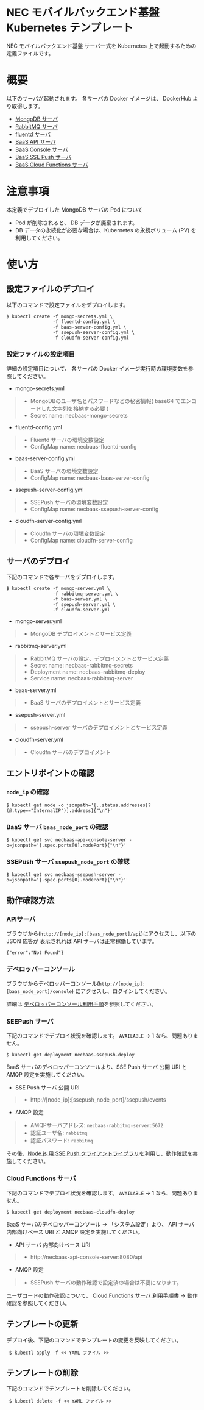 # NEC モバイルバックエンド基盤 Kubernetes テンプレート

NEC モバイルバックエンド基盤 サーバ一式を Kubernetes 上で起動するための定義ファイルです。

# 概要

以下のサーバが起動されます。 各サーバの Docker イメージは、 DockerHub より取得します。

* [MongoDB サーバ](https://hub.docker.com/_/mongo/)
* [RabbitMQ サーバ](https://hub.docker.com/_/rabbitmq/)
* [fluentd サーバ](https://hub.docker.com/r/necbaas/baas-fluentd/)
* [BaaS API サーバ](https://hub.docker.com/r/necbaas/api-console-server/)
* [BaaS Console サーバ](https://hub.docker.com/r/necbaas/api-console-server/)
* [BaaS SSE Push サーバ](https://hub.docker.com/r/necbaas/ssepush-server/)
* [BaaS Cloud Functions サーバ](https://hub.docker.com/r/necbaas/cloudfn-server/)

# 注意事項

本定義でデプロイした MongoDB サーバの Pod について

- Pod が削除されると、 DB データが廃棄されます。
- DB データの永続化が必要な場合は、Kubernetes の永続ボリューム (PV) を利用してください。

# 使い方

## 設定ファイルのデプロイ

以下のコマンドで設定ファイルをデプロイします。

    $ kubectl create -f mongo-secrets.yml \
                     -f fluentd-config.yml \
                     -f baas-server-config.yml \
                     -f ssepush-server-config.yml \
                     -f cloudfn-server-config.yml

### 設定ファイルの設定項目

詳細の設定項目について、 各サーバの Docker イメージ実行時の環境変数を参照してください。

- mongo-secrets.yml

> - MongoDBのユーザ名とパスワードなどの秘密情報( base64 でエンコードした文字列を格納する必要 )
> - Secret name: necbaas-mongo-secrets

- fluentd-config.yml

> - Fluentd サーバの環境変数設定
> - ConfigMap name: necbaas-fluentd-config

- baas-server-config.yml

> - BaaS サーバの環境変数設定
> - ConfigMap name: necbaas-baas-server-config

- ssepush-server-config.yml

> - SSEPush サーバの環境変数設定
> - ConfigMap name: necbaas-ssepush-server-config

- cloudfn-server-config.yml

> - Cloudfn サーバの環境変数設定
> - ConfigMap name: cloudfn-server-config

## サーバのデプロイ

下記のコマンドで各サーバをデプロイします。

    $ kubectl create -f mongo-server.yml \
                     -f rabbitmq-server.yml \
                     -f baas-server.yml \
                     -f ssepush-server.yml \
                     -f cloudfn-server.yml

- mongo-server.yml

> - MongoDB デプロイメントとサービス定義

- rabbitmq-server.yml

> - RabbitMQ サーバの設定、デプロイメントとサービス定義
> - Secret name: necbaas-rabbitmq-secrets
> - Deployment name: necbaas-rabbitmq-deploy
> - Service name: necbaas-rabbitmq-server

- baas-server.yml

> - BaaS サーバのデプロイメントとサービス定義

- ssepush-server.yml

> - ssepush-server サーバのデプロイメントとサービス定義

- cloudfn-server.yml

> - Cloudfn サーバのデプロイメント

## エントリポイントの確認

### `node_ip` の確認

    $ kubectl get node -o jsonpath='{..status.addresses[?(@.type=="InternalIP")].address}{"\n"}'

### BaaS サーバ `baas_node_port` の確認

    $ kubectl get svc necbaas-api-console-server -o=jsonpath='{.spec.ports[0].nodePort}{"\n"}'

### SSEPush サーバ `ssepush_node_port` の確認

    $ kubectl get svc necbaas-ssepush-server -o=jsonpath='{.spec.ports[0].nodePort}{"\n"}'
    
## 動作確認方法

### APIサーバ

ブラウザから(`http://[node_ip]:[baas_node_port]/api`)にアクセスし、以下の JSON 応答が 表示されれば 
API サーバは正常稼働しています。

    {"error":"Not Found"}

### デベロッパーコンソール

ブラウザからデベロッパーコンソール(`http://[node_ip]:[baas_node_port]/console`) にアクセスし、ログインしてください。

詳細は [デベロッパーコンソール利用手順](https://nec-baas.github.io/baas-manual/latest/server/ja/server/usage/devconsole.html)を参照してください。

### SEEPush サーバ

下記のコマンドでデプロイ状況を確認します。 `AVAILABLE` -> 1 なら、問題ありません。

    $ kubectl get deployment necbaas-ssepush-deploy

BaaS サーバのデベロッパーコンソールより、SSE Push サーバ 公開 URI と AMQP 設定を実施してください。
     
- SSE Push サーバ 公開 URI
     
> - http://[node_ip]:[ssepush_node_port]/ssepush/events

- AMQP 設定

> - AMQPサーバアドレス: `necbaas-rabbitmq-server:5672`
> - 認証ユーザ名: `rabbitmq`
> - 認証パスワード: `rabbitmq`

その後、[Node.js 用 SSE Push クライアントライブラリ](https://github.com/nec-baas/baas-ssepush-nodejs)を利用し、動作確認を実施してください。

### Cloud Functions サーバ

下記のコマンドでデプロイ状況を確認します。 `AVAILABLE` -> 1 なら、問題ありません。

    $ kubectl get deployment necbaas-cloudfn-deploy

BaaS サーバのデベロッパーコンソール → 「システム設定」より、 API サーバ 内部向けベース URI と AMQP 設定を実施してください。 

- API サーバ 内部向けベース URI

> - http://necbaas-api-console-server:8080/api

- AMQP 設定
 
> - SSEPush サーバの動作確認で設定済の場合は不要になります。

ユーザコードの動作確認について、 [Cloud Functions サーバ 利用手順書](https://nec-baas.github.io/baas-manual/latest/server/ja/cloudfunctions-server/index.html) → 動作確認を参照してください。

## テンプレートの更新

デプロイ後、下記のコマンドでテンプレートの変更を反映してください。

     $ kubectl apply -f << YAML ファイル >>

## テンプレートの削除

下記のコマンドでテンプレートを削除してください。

     $ kubectl delete -f << YAML ファイル >>

